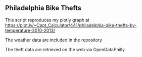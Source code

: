 ## Philadelphia Bike Thefts

This script reproduces my plotly graph at https://plot.ly/~Capt_Calculator/441/philadelphia-bike-thefts-by-temperature-2010-2013/

The weather data are included in the repository

The theft data are retrieved on the web via OpenDataPhilly
